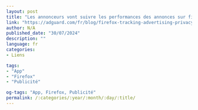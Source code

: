 ```yaml
---
layout: post
title: "Les annonceurs vont suivre les performances des annonces sur firefox"
link: "https://adguard.com/fr/blog/firefox-tracking-advertising-privacy.html"
author: N/A
published_date: "30/07/2024"
description: ""
language: fr
categories:
- Liens

tags:
- "App"
- "Firefox"
- "Publicité"

og-tags: "App, Firefox, Publicité"
permalink: /:categories/:year/:month/:day/:title/
---
```

